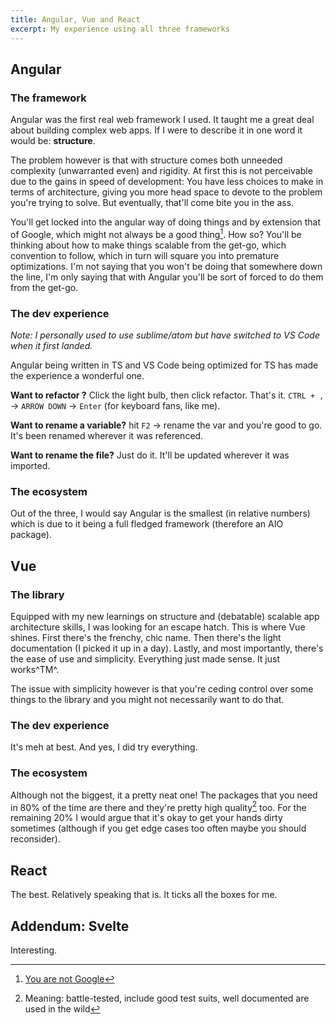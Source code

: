 ```yaml
---
title: Angular, Vue and React
excerpt: My experience using all three frameworks
---
```


## Angular

### The framework

Angular was the first real web framework I used. It taught me a great deal about building complex web apps. If I were to describe it in one word it would be: **structure**.

The problem however is that with structure comes both unneeded complexity (unwarranted even) and rigidity. At first this is not perceivable due to the gains in speed of development: You have less choices to make in terms of architecture, giving you more head space to devote to the problem you're trying to solve. But eventually, that'll come bite you in the ass.

You'll get locked into the angular way of doing things and by extension that of Google, which might not always be a good thing[^1]. How so? You'll be thinking about how to make things scalable from the get-go, which convention to follow, which in turn will square you into premature optimizations. I'm not saying that you won't be doing that somewhere down the line, I'm only saying that with Angular you'll be sort of forced to do them from the get-go.

### The dev experience

_Note: I personally used to use sublime/atom but have switched to VS Code when it first landed._

Angular being written in TS and VS Code being optimized for TS has made the experience a wonderful one.

**Want to refactor ?** Click the light bulb, then click refactor. That's it. `CTRL + ,` -> `ARROW DOWN` -> `Enter` (for keyboard fans, like me).

**Want to rename a variable?** hit `F2` -> rename the var and you're good to go. It's been renamed wherever it was referenced.

**Want to rename the file?** Just do it. It'll be updated wherever it was imported.

### The ecosystem

Out of the three, I would say Angular is the smallest (in relative numbers) which is due to it being a full fledged framework (therefore an AIO package).

## Vue

### The library

Equipped with my new learnings on structure and (debatable) scalable app architecture skills, I was looking for an escape hatch. This is where Vue shines. First there's the frenchy, chic name. Then there's the light documentation (I picked it up in a day). Lastly, and most importantly, there's the ease of use and simplicity. Everything just made sense. It just works^TM^.

The issue with simplicity however is that you're ceding control over some things to the library and you might not necessarily want to do that.

### The dev experience

It's meh at best. And yes, I did try everything.

### The ecosystem

Although not the biggest, it a pretty neat one! The packages that you need in 80% of the time are there and they're pretty high quality[^2] too. For the remaining 20% I would argue that it's okay to get your hands dirty sometimes (although if you get edge cases too often maybe you should reconsider).

## React

The best. Relatively speaking that is. It ticks all the boxes for me.

## Addendum: Svelte

Interesting.

[^1]: [You are not Google](https://blog.bradfieldcs.com/you-are-not-google-84912cf44afb)
[^2]: Meaning: battle-tested, include good test suits, well documented are used in the wild
